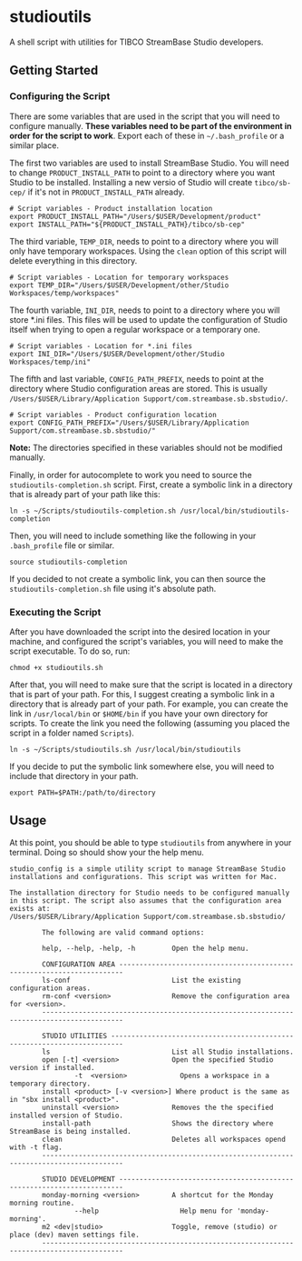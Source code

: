 # studioutils

A shell script with utilities for TIBCO StreamBase Studio developers.

## Getting Started

### Configuring the Script

There are some variables that are used in the script that you will need to configure manually. **These variables need to be part of the environment in order for the script to work**. Export each of these in `~/.bash_profile` or a similar place. 

The first two variables are used to install StreamBase Studio. You will need to change `PRODUCT_INSTALL_PATH` to point to a directory where you want Studio to be installed. Installing a new versio of Studio will create `tibco/sb-cep/` if it's not in `PRODUCT_INSTALL_PATH` already.

```
# Script variables - Product installation location
export PRODUCT_INSTALL_PATH="/Users/$USER/Development/product"
export INSTALL_PATH="${PRODUCT_INSTALL_PATH}/tibco/sb-cep"
```

The third variable, `TEMP_DIR`, needs to point to a directory where you will only have temporary workspaces. Using the `clean` option of this script will delete everything in this directory.

```
# Script variables - Location for temporary workspaces
export TEMP_DIR="/Users/$USER/Development/other/Studio Workspaces/temp/workspaces"
```

The fourth variable, `INI_DIR`, needs to point to a directory where you will store *.ini files. This files will be used to update the configuration of Studio itself when trying to open a regular workspace or a temporary one.

```
# Script variables - Location for *.ini files
export INI_DIR="/Users/$USER/Development/other/Studio Workspaces/temp/ini"
```

The fifth and last variable, `CONFIG_PATH_PREFIX`, needs to point at the directory where Studio configuration areas are stored. This is usually `/Users/$USER/Library/Application Support/com.streambase.sb.sbstudio/`.

```
# Script variables - Product configuration location
export CONFIG_PATH_PREFIX="/Users/$USER/Library/Application Support/com.streambase.sb.sbstudio/"
```

**Note:** The directories specified in these variables should not be modified manually.

Finally, in order for autocomplete to work you need to source the `studioutils-completion.sh` script. First, create a symbolic link in a directory that is already part of your path like this:

```
ln -s ~/Scripts/studioutils-completion.sh /usr/local/bin/studioutils-completion
```

Then, you will need to include something like the following in your `.bash_profile` file or similar.

```
source studioutils-completion
```

If you decided to not create a symbolic link, you can then source the `studioutils-completion.sh` file using it's absolute path.

### Executing the Script

After you have downloaded the script into the desired location in your machine, and configured the script's variables, you will need to make the script executable. To do so, run:

```
chmod +x studioutils.sh
```

After that, you will need to make sure that the script is located in a directory that is part of your path. For this, I suggest creating a symbolic link in a directory that is already part of your path. For example, you can create the link in `/usr/local/bin` or `$HOME/bin` if you have your own directory for scripts. To create the link you need the following (assuming you placed the script in a folder named `Scripts`).

```
ln -s ~/Scripts/studioutils.sh /usr/local/bin/studioutils
```

If you decide to put the symbolic link somewhere else, you will need to include that directory in your path.

```
export PATH=$PATH:/path/to/directory
```

## Usage

At this point, you should be able to type `studioutils` from anywhere in your terminal. Doing so should show your the help menu.

``` 
studio_config is a simple utility script to manage StreamBase Studio 
installations and configurations. This script was written for Mac.

The installation directory for Studio needs to be configured manually
in this script. The script also assumes that the configuration area
exists at:
/Users/$USER/Library/Application Support/com.streambase.sb.sbstudio/

        The following are valid command options:

        help, --help, -help, -h         Open the help menu.

        CONFIGURATION AREA -----------------------------------------------------------------------
        ls-conf                         List the existing configuration areas.
        rm-conf <version>               Remove the configuration area for <version>.
        ------------------------------------------------------------------------------------------

        STUDIO UTILITIES -------------------------------------------------------------------------
        ls                              List all Studio installations.
        open [-t] <version>             Open the specified Studio version if installed.
                -t  <version>             Opens a workspace in a temporary directory.
        install <product> [-v <version>] Where product is the same as in "sbx install <product>".
        uninstall <version>             Removes the the specified installed version of Studio.
        install-path                    Shows the directory where StreamBase is being installed.
        clean                           Deletes all workspaces opend with -t flag.
        ------------------------------------------------------------------------------------------

        STUDIO DEVELOPMENT -----------------------------------------------------------------------
        monday-morning <version>        A shortcut for the Monday morning routine.
                --help                    Help menu for 'monday-morning'.
        m2 <dev|studio>                 Toggle, remove (studio) or place (dev) maven settings file.
        ------------------------------------------------------------------------------------------
```

